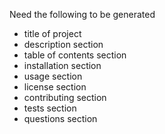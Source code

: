 Need the following to be generated 
- title of project
- description section
- table of contents section 
- installation section 
- usage section 
- license section 
- contributing section 
- tests section
- questions section 